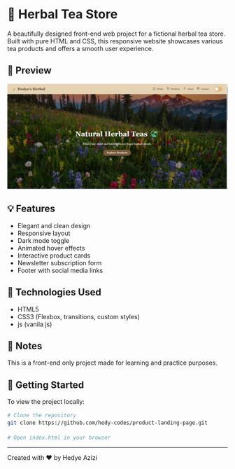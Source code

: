 # 🍵 Herbal Tea Store

A beautifully designed front-end web project for a fictional herbal tea store. Built with pure HTML and CSS, this responsive website showcases various tea products and offers a smooth user experience.

## 📸 Preview

![Screenshot](./images/screenshot.png)

## 💡 Features

- Elegant and clean design
- Responsive layout
- Dark mode toggle
- Animated hover effects
- Interactive product cards
- Newsletter subscription form
- Footer with social media links

## 📁 Technologies Used

- HTML5
- CSS3 (Flexbox, transitions, custom styles)
- js (vanila js)

## 📌 Notes

This is a front-end only project made for learning and practice purposes.

## 🚀 Getting Started

To view the project locally:

```bash
# Clone the repository
git clone https://github.com/hedy-codes/product-landing-page.git

# Open index.html in your browser
```

---

Created with ❤️ by Hedye Azizi
